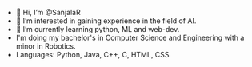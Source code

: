 - 👋 Hi, I’m @SanjalaR
- 👀 I’m interested in gaining experience in the field of AI.
- 🌱 I’m currently learning python, ML and web-dev.
- I'm doing my bachelor's in Computer Science and Engineering with a minor in Robotics.
- Languages: Python, Java, C++, C, HTML, CSS


<!---
SanjalaR/SanjalaR is a ✨ special ✨ repository because its `README.md` (this file) appears on your GitHub profile.
You can click the Preview link to take a look at your changes.
--->
